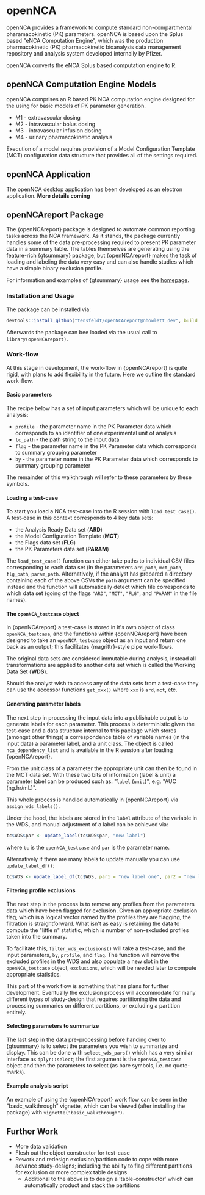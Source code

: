 # openNCA

openNCA provides a framework to compute standard non-compartmental pharamacokinetic (PK) parameters. openNCA is based upon the Splus based "eNCA Computation Engine", which was the production pharmacokinetic (PK) pharmacokinetic bioanalysis data management repository and analysis system developed internally by Pfizer.

openNCA converts the eNCA Splus based computation engine to R.

## openNCA Computation Engine Models

openNCA comprises an R based PK NCA computation engine designed for the using for basic models of PK parameter generation.

- M1 - extravascular dosing
- M2 - intravascular bolus dosing
- M3 - intravascular infusion dosing
- M4 - urinary pharmacokinetic analysis

Execution of a model requires provision of a Model Configuration Template (MCT) configuration data structure that provides all of the settings required.

## openNCA Application
The openNCA desktop application has been developed as an electron application. **More details coming**


## openNCAreport Package

The {openNCAreport} package is designed to automate common reporting tasks across the NCA framework. As it stands, the package currently handles some of the data pre-processing required to present PK parameter data in a summary table. The tables themselves are generating using the feature-rich {gtsummary} package, but {openNCAreport} makes the task of loading and labeling the data very easy and can also handle studies which have a simple binary exclusion profile.

For information and examples of {gtsummary} usage see the [homepage](http://www.danieldsjoberg.com/gtsummary/).

### Installation and Usage

The package can be installed via:

```r
devtools::install_github("tensfeldt/openNCAreport@nhowlett_dev", build_vignettes = TRUE)
```
Afterwards the package can bee loaded via the usual call to `library(openNCAreport)`.

### Work-flow

At this stage in development, the work-flow in {openNCAreport} is quite rigid, with plans to add flexibility in the future. Here we outline the standard work-flow.

#### Basic parameters

The recipe below has a set of input parameters which will be unique to each analysis:

- `profile` - the parameter name in the PK Parameter data which corresponds to an identifier of one experimental unit of analysis
- `tc_path` - the path string to the input data
- `flag` - the parameter name in the PK Parameter data which corresponds to summary grouping parameter
- `by` - the parameter name in the PK Parameter data which corresponds to summary grouping parameter

The remainder of this walkthrough will refer to these parameters by these symbols.


#### Loading a test-case

To start you load a NCA test-case into the R session with `load_test_case()`. A test-case in this context corresponds to 4 key data sets:

- the Analysis Ready Data set (**ARD**)
- the Model Configuration Template (**MCT**)
- the Flags data set (**FLG**)
- the PK Parameters data set (**PARAM**)


The `load_test_case()` function can either take paths to individual CSV files corresponding to each data set (in the parameters `ard_path`, `mct_path`, `flg_path`, `param_path`. Alternatively, if the analyst has prepared a directory containing each of the above CSVs the `path` argument can be specified instead and the function will automatically detect which file corresponds to which data set (going of the flags `"ARD"`, `"MCT"`, `"FLG"`, and `"PARAM"` in the file names).

#### The `openNCA_testcase` object

In {openNCAreport} a test-case is stored in it's own object of class `openNCA_testcase`, and the functions within {openNCAreport} have been designed to take an `openNCA_testcase` object as an input and return one back as an output; this facilitates {magrittr}-style pipe work-flows.

The original data sets are considered immutable during analysis, instead all transformations are applied to another data set which is called the Working Data Set (**WDS**).

Should the analyst wish to access any of the data sets from a test-case they can use the accessor functions `get_xxx()` where `xxx` is `ard`, `mct`, etc.


#### Generating parameter labels

The next step in processing the input data into a publishable output is to generate labels for each parameter. This process is deterministic given the test-case and a data structure internal to this package which stores (amongst other things) a correspondence table of variable names (in the input data) a parameter label, and a unit class. The object is called `nca_dependency_list` and is available in the R session after loading {openNCAreport}.

From the unit class of a parameter the appropriate unit can then be found in the MCT data set. With these two bits of information (label & unit) a parameter label can be produced such as: "`label` (`unit`)", e.g. "AUC (ng.hr/mL)".

This whole process is handled automatically in {openNCAreport} via `assign_wds_labels()`.

Under the hood, the labels are stored in the `label` attribute of the variable in the WDS, and manual adjustment of a label can be achieved via:

```r
tc$WDS$par <- update_label(tc$WDS$par, "new label")
```
where `tc` is the `openNCA_testcase` and `par` is the parameter name.

Alternatively if there are many labels to update manually you can use `update_label_df()`:

```r
tc$WDS <- update_label_df(tc$WDS, par1 = "new label one", par2 = "new label two") 
```


#### Filtering profile exclusions

The next step in the process is to remove any profiles from the parameters data which have been flagged for exclusion. Given an appropriate exclusion flag, which is a logical vector named by the profiles they are flagging, the filtration is straightforward. What isn't as easy is retaining the data to compute the "little n" statistic, which is number of non-excluded profiles taken into the summary. 

To facilitate this,  `filter_wds_exclusions()` will take a test-case, and the input parameters, `by`, `profile`, and `flag`. The function will remove the excluded profiles in the WDS and also populate a new slot in the `openNCA_testcase` object, `exclusions`, which will be needed later to compute appropriate statistics.

This part of the work flow is something that has plans for further development. Eventually the exclusion process will accommodate for many different types of study-design that requires partitioning the data and processing summaries on different partitions, or excluding a partition entirely.

#### Selecting parameters to summarize

The last step in the data pre-processing before handing over to {gtsummary} is to select the parameters you wish to summarize and display. This can be done with `select_wds_pars()` which has a very similar interface as `dplyr::select`; the first argument is the `openNCA_testcase` object and then the parameters to select (as bare symbols, i.e. no quote-marks).

#### Example analysis script

An example of using the {openNCAreport} work flow can be seen in the "basic_walkthrough" vignette, which can be viewed (after installing the package) with `vignette("basic_walkthrough")`.

## Further Work

- More data validation
- Flesh out the object constructor for test-case
- Rework and redesign exclusion/partition code to cope with more advance study-designs; including the ability to flag different partitions for exclusion or more complex table designs
  - Additional to the above is to design a 'table-constructor' which can automatically product and stack the partitions

